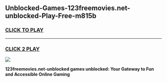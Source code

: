 
## Unblocked-Games-123freemovies.net-unblocked-Play-Free-m815b
<h3>
<a href="https://premium76.site?title=123freemovies.net-unblocked&ref=12A">CLICK TO PLAY</a></h3>
<hr>

<h3>
<a href="https://premium76.site?title=123freemovies.net-unblocked&ref=12A">CLICK 2 PLAY</a>
  
</h3>

<a href="https://premium76.site?title=123freemovies.net-unblocked&ref=12A"><img src="https://clearcache.store/games.png"></a>


**123freemovies.net-unblocked games unblocked: Your Gateway to Fun and Accessible Online Gaming**

